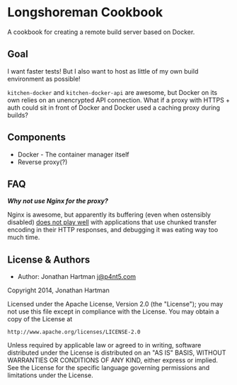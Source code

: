 Longshoreman Cookbook
=====================
A cookbook for creating a remote build server based on Docker.

Goal
----
I want faster tests! But I also want to host as little of my own build
environment as possible!

`kitchen-docker` and `kitchen-docker-api` are awesome, but Docker on its own
relies on an unencrypted API connection. What if a proxy with HTTPS + auth
could sit in front of Docker and Docker used a caching proxy during builds?

Components
----------
* Docker - The container manager itself
* Reverse proxy(?)

FAQ
---
***Why not use Nginx for the proxy?***

Nginx is awesome, but apparently its buffering (even when ostensibly disabled)
[does not play well](https://gist.github.com/RoboticCheese/11389800) with
applications that use chunked transfer encoding in their HTTP responses, and
debugging it was eating way too much time.

License & Authors
-----------------
- Author: Jonathan Hartman <j@p4nt5.com>

Copyright 2014, Jonathan Hartman

Licensed under the Apache License, Version 2.0 (the "License");
you may not use this file except in compliance with the License.
You may obtain a copy of the License at

    http://www.apache.org/licenses/LICENSE-2.0

Unless required by applicable law or agreed to in writing, software
distributed under the License is distributed on an "AS IS" BASIS,
WITHOUT WARRANTIES OR CONDITIONS OF ANY KIND, either express or implied.
See the License for the specific language governing permissions and
limitations under the License.
